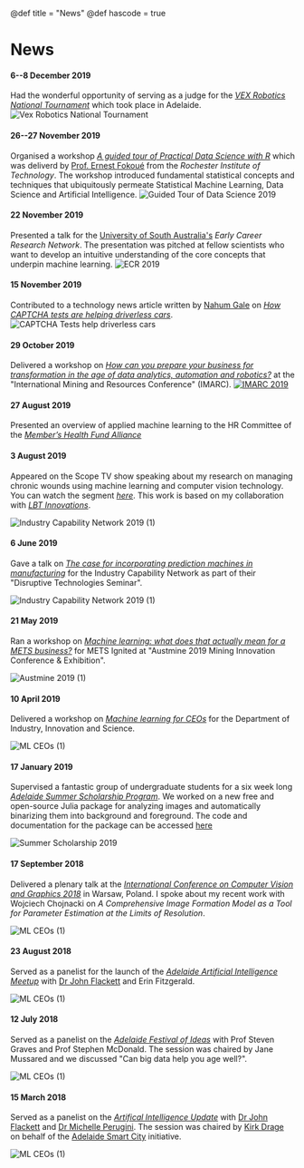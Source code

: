 @def title = "News"
@def hascode = true



# News

#### 6--8 December 2019
Had the wonderful opportunity of serving as a judge for the [_VEX Robotics National Tournament_](https://www.robotevents.com/robot-competitions/vex-robotics-competition/RE-VRC-19-8819.html) which took place in Adelaide. 
![Vex Robotics National Tournament](/assets/pages/talks/vex_robotics_2019/vex_robotics_1.jpg)


#### 26--27 November 2019
Organised a workshop [_A guided tour of Practical Data Science with R_](https://www.adelaide.edu.au/aiml/events/list/2019/11/a-guided-tour-of-practical-data-science-with-r) which was deliverd by [Prof. Ernest Fokoué](https://www.rit.edu/directory/epfeqa-ernest-fokoue)  from the _Rochester Institute of Technology_. The workshop introduced fundamental statistical concepts and techniques that ubiquitously permeate Statistical Machine Learning, Data Science and Artificial Intelligence.
![Guided Tour of Data Science 2019](/assets/pages/talks/guided_tour_r_2019/guided_tour_2.jpeg)

#### 22 November 2019
Presented a talk for the [University of South Australia's](https://unisa.edu.au/) _Early Career Research Network_. The presentation was pitched at fellow scientists who want to develop an intuitive understanding of the core concepts that underpin machine learning.
![ECR 2019](/assets/pages/talks/unisa_ecr_2019/ecr_unisa.jpg)

#### 15 November 2019
Contributed to a technology news article written by [Nahum Gale](http://thewire.org.au/team/nahum-gale/) on [_How CAPTCHA tests are helping driverless cars_](https://ontherecordunisa.com.au/2019/11/15/how-captcha-tests-are-helping-driverless-cars/).
![CAPTCHA Tests help driverless cars](/assets/pages/news/articles/captcha/captcha.png)


#### 29 October 2019
Delivered a workshop on [_How can you prepare your business for transformation in the age of data analytics, automation and robotics?_](https://imarcmelbourne.com/technology-workshop/) at the "International Mining and Resources Conference" (IMARC). 
[![IMARC 2019](/assets/pages/talks/imarc2019/imarc_preview.png)](https://www.youtube.com/watch?v=BpZNnGYaMPs "How can you prepare your business for transformation in the age of data analytics, automation and robotics?")

#### 27 August 2019
Presented an overview of applied machine learning to the HR Committee of the [_Member’s Health Fund Alliance_](http://membershealth.com.au/)

#### 3 August 2019
Appeared on the Scope TV show speaking about my research on managing chronic wounds using machine learning and computer vision technology. You can watch the segment [_here_](https://www.youtube.com/watch?v=JH72RL4nNY4). This work is based on my collaboration with [_LBT Innovations_](https://lbtinnovations.com/).

![Industry Capability Network 2019 (1)](/assets/pages/talks/scope/woundvuescope_small.jpg)



#### 6 June 2019
Gave a talk on [_The case for incorporating prediction machines in manufacturing_](https://icn.org.au/events/south-australia/disruptive-technologies-seminar-adelaide-6-june-2019) for the Industry Capability Network as part of their "Disruptive Technologies Seminar". 

![Industry Capability Network 2019 (1)](/assets/pages/talks/industry_capability_network2019/industry_capability_network_small.jpeg)

#### 21 May 2019
Ran a workshop on [_Machine learning: what does that actually mean for a METS business?_](https://austmineconference.com.au/mets-ignited-workshop/) for METS Ignited at "Austmine 2019 Mining Innovation Conference & Exhibition". 

![Austmine 2019 (1)](/assets/pages/talks/austmine2019/austmine2019_small_2.jpeg)

#### 10 April 2019
Delivered a workshop on [_Machine learning for CEOs_](https://www.eventbrite.com.au/e/machine-learning-for-ceos-registration-44577032103#) for the Department of Industry, Innovation and Science.

![ML CEOs (1)](/assets/pages/talks/mlceo2019/mlceo2019_small.jpeg) 


#### 17 January 2019
Supervised a fantastic group of undergraduate students for a six week long [_Adelaide Summer Scholarship Program_](https://scholarships.adelaide.edu.au/Scholarships/undergraduate/all-faculties/adelaide-summer-research-scholarships).
We worked on a new free and open-source Julia package for analyzing images and automatically binarizing them into background and foreground. The code and documentation for the package can be accessed [here](https://github.com/zygmuntszpak/ImageBinarization.jl)

![Summer Scholarship 2019](/assets/pages/news/summerscholarship2018/summerscholarship2018.jpg)

#### 17 September 2018
Delivered a plenary talk at the [_International Conference on Computer Vision and Graphics 2018_](http://iccvg.wzim.sggw.pl/default.asp?service=tekst&Id=1) in Warsaw, Poland. I spoke about my recent work with Wojciech Chojnacki on 
_A Comprehensive Image Formation Model as a Tool for Parameter Estimation at the Limits of Resolution_.

![ML CEOs (1)](/assets/pages/talks/polandkeynote2018/zswc2018.jpg)


#### 23 August 2018
Served as a panelist for the launch of the [_Adelaide Artificial Intelligence Meetup_](https://www.ailab.com.au/events-talks/2018/launch-night-adelaide-artificial-intelligence/) with [Dr John Flackett](https://twitter.com/drpuffa)  and Erin Fitzgerald. 

![ML CEOs (1)](/assets/pages/talks/ailabslaunch/ailablslaunch.jpg) 

#### 12 July 2018
Served as a panelist on the [_Adelaide Festival of Ideas_](https://adelaidefestivalofideas.com.au/sessions/can-big-data-help-you-age-well/) with Prof Steven Graves  and Prof Stephen McDonald. The session was chaired by Jane Mussared and we discussed "Can big data help you age well?". 

![ML CEOs (1)](/assets/pages/talks/festivalofideas2018/festivalofideas2018.jpeg) 



#### 15 March 2018
Served as a panelist on the [_Artifical Intelligence Update_](https://www.ailab.com.au/events-talks/2018/artificial-intelligence-update/) with [Dr John Flackett](https://twitter.com/drpuffa) and [Dr Michelle Perugini](https://twitter.com/DrMPerugini). The session was chaired by [Kirk Drage](https://twitter.com/kdrage) on behalf of the [Adelaide Smart City](https://investadelaide.com.au/why-adelaide/adelaide-smart-city) initiative.

![ML CEOs (1)](/assets/pages/talks/smartcity2018/smartcity.jpeg) 





